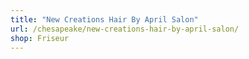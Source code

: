 ```yaml
---
title: "New Creations Hair By April Salon"
url: /chesapeake/new-creations-hair-by-april-salon/
shop: Friseur
---
```

